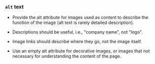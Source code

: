 ### `alt` text  

- Provide the alt attribute for images used as content to describe the function of the image (alt text is rarely detailed description).  

- Descriptions should be useful, i.e., "company name", not "logo".  

- Image links should describe where they go, not the image itself.  

- Use an empty alt attribute for decorative images, or images that not necessary for understanding the content of the page.  
